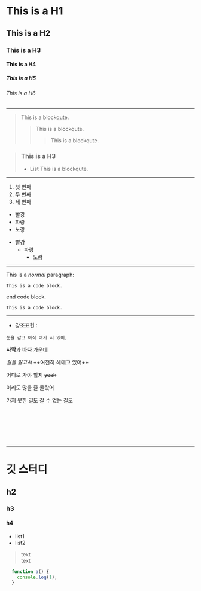 # This is a H1
## This is a H2
### This is a H3
#### This is a H4
##### This is a H5
###### This is a H6
***
> This is a blockqute.
>> This is a blockqute.
>>> This is a blockqute.


> ### This is a H3
> - List
>  This is a blockqute.
***
1. 첫 번째
2. 두 번째
3. 세 번째
- 빨강
- 파랑
- 노랑

* 빨강
  * 파랑
    * 노랑
    
***
This is a *normal* paragraph:

    This is a code block.
end code block.

```
This is a code block.
```
***
- 강조표현 :

`눈을 감고 아직 여기 서 있어,`

**사막**과 __바다__ 가운데 

*길을* _잃고서_ ++여전히 헤매고 있어++ 

어디로 가야 할지 ~~yeah~~

이리도 많을 줄 몰랐어

가지 못한 길도 갈 수 없는 길도




<br/>
<br/>
<br/>
<br/>
<br/>

***

# 깃 스터디
## h2
### h3
#### h4
* list1
* list2
> text <br/>
text


```js
  function a() {
    console.log(1);
  }
 ```
  
